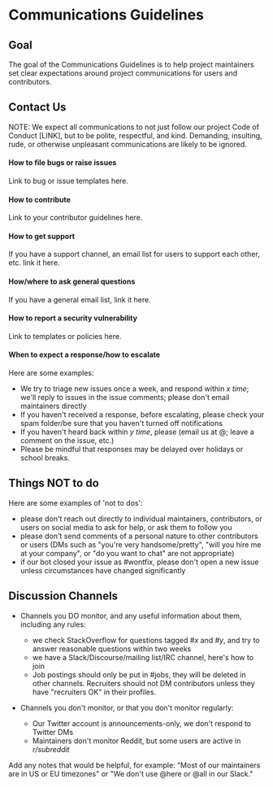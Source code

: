 
# Communications Guidelines


## Goal

The goal of the Communications Guidelines is to help project maintainers set clear expectations around project communications for users and contributors.

## Contact Us

NOTE: We expect all communications to not just follow our project Code of Conduct [LINK], but to be polite, respectful, and kind. Demanding, insulting, rude, or otherwise unpleasant communications are likely to be ignored.

#### How to file bugs or raise issues

Link to bug or issue templates here.

#### How to contribute

Link to your contributor guidelines here.

#### How to get support

If you have a support channel, an email list for users to support each other, etc. link it here.

#### How/where to ask general questions

If you have a general email list, link it here.

#### How to report a security vulnerability

Link to templates or policies here.

#### When to expect a response/how to escalate

Here are some examples:

* We try to triage new issues once a week, and respond within _x time_; we'll reply to issues in the issue comments; please don't email maintainers directly
* If you haven't received a response, before escalating, please check your spam folder/be sure that you haven't turned off notifications
* If you haven't heard back within _y time_, please (email us at @; leave a comment on the issue, etc.)
* Please be mindful that responses may be delayed over holidays or school breaks. 

## Things NOT to do

Here are some examples of 'not to dos': 

* please don't reach out directly to individual maintainers, contributors, or users on social media to ask for help, or ask them to follow you
* please don't send comments of a personal nature to other contributors or users (DMs such as "you're very handsome/pretty", "will you hire me at your company", or "do you want to chat" are not appropriate)
* if our bot closed your issue as #wontfix, please don't open a new issue unless circumstances have changed significantly

## Discussion Channels

* Channels you DO monitor, and any useful information about them, including any rules:  
	* we check StackOverflow for questions tagged _#x_ and _#y_, and try to answer reasonable questions within two weeks
	* we have a Slack/Discourse/mailing list/IRC channel, here's how to join
	* Job postings should only be put in #jobs, they will be deleted in other channels. Recruiters should not DM contributors unless they have "recruiters OK" in their profiles.

* Channels you don't monitor, or that you don't monitor regularly: 
	* Our Twitter account is announcements-only, we don't respond to Twitter DMs
	* Maintainers don't monitor Reddit, but some users are active in _r/subreddit_

Add any notes that would be helpful, for example: "Most of our maintainers are in US or EU timezones" or "We don't use @here or @all in our Slack."
	

